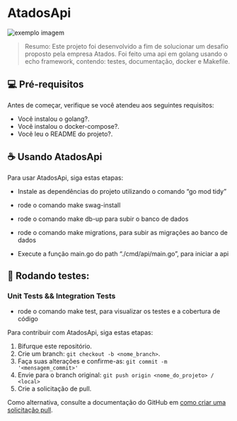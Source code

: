 # AtadosApi

<img src="https://imgur.com/a/iTkW6kO" alt="exemplo imagem">

>Resumo:
Este projeto foi desenvolvido a fim de solucionar um desafio proposto pela empresa Atados. Foi feito uma api em golang usando o echo framework, contendo: testes, documentação, docker e Makefile.

## 💻 Pré-requisitos

Antes de começar, verifique se você atendeu aos seguintes requisitos:
<!---Estes são apenas requisitos de exemplo. Adicionar, duplicar ou remover conforme necessário--->
* Você instalou o  golang?.
* Você instalou o docker-compose?.
* Você leu o README do projeto?.

## ☕ Usando AtadosApi

Para usar AtadosApi, siga estas etapas:


- Instale as dependências do projeto utilizando o comando “go mod tidy”

- rode o comando make swag-install

- rode o comando make db-up para subir o banco de dados 

- rode o comando make migrations, para subir as migrações ao banco de dados 

- Execute a função main.go do path “./cmd/api/main.go”, para iniciar a api

## 🔧 Rodando testes:

### Unit Tests && Integration Tests

- rode o comando make test, para visualizar os testes e a cobertura de código

Para contribuir com AtadosApi, siga estas etapas:

1. Bifurque este repositório.
2. Crie um branch: `git checkout -b <nome_branch>`.
3. Faça suas alterações e confirme-as: `git commit -m '<mensagem_commit>'`
4. Envie para o branch original: `git push origin <nome_do_projeto> / <local>`
5. Crie a solicitação de pull.

Como alternativa, consulte a documentação do GitHub em [como criar uma solicitação pull](https://help.github.com/en/github/collaborating-with-issues-and-pull-requests/creating-a-pull-request).
